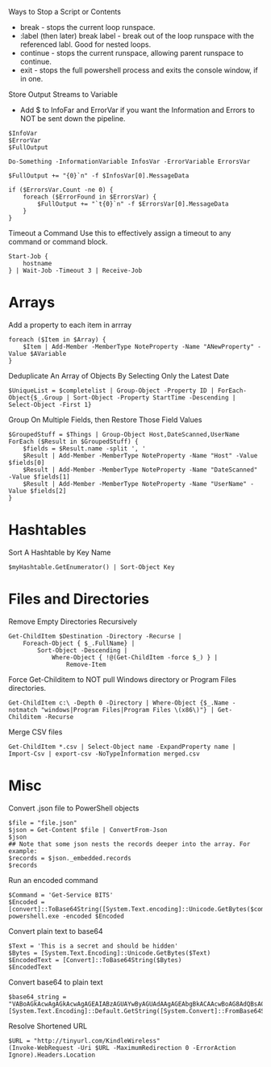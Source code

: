 Ways to Stop a Script or Contents
- break - stops the current loop runspace.
- :label (then later) break label - break out of the loop runspace with the referenced labl. Good for nested loops.
- continue - stops the current runspace, allowing parent runspace to continue.
- exit - stops the full powershell process and exits the console window, if in one.

Store Output Streams to Variable
- Add $ to InfoFar and ErrorVar if you want the Information and Errors to NOT be sent down the pipeline.
```
$InfoVar
$ErrorVar
$FullOutput

Do-Something -InformationVariable InfosVar -ErrorVariable ErrorsVar

$FullOutput += "{0}`n" -f $InfosVar[0].MessageData

if ($ErrorsVar.Count -ne 0) {
    foreach ($ErrorFound in $ErrorsVar) {
        $FullOutput += "`t{0}`n" -f $ErrorsVar[0].MessageData
    }
}
```

Timeout a Command
Use this to effectively assign a timeout to any command or command block.
```
Start-Job {                
    hostname
} | Wait-Job -Timeout 3 | Receive-Job
```



# Arrays
Add a property to each item in arrray
```
foreach ($Item in $Array) {
    $Item | Add-Member -MemberType NoteProperty -Name "ANewProperty" -Value $AVariable
}
```

Deduplicate An Array of Objects By Selecting Only the Latest Date
```
$UniqueList = $completelist | Group-Object -Property ID | ForEach-Object{$_.Group | Sort-Object -Property StartTime -Descending | Select-Object -First 1}
```

Group On Multiple Fields, then Restore Those Field Values
```
$GroupedStuff = $Things | Group-Object Host,DateScanned,UserName
ForEach ($Result in $GroupedStuff) {
    $fields = $Result.name -split ', '
    $Result | Add-Member -MemberType NoteProperty -Name "Host" -Value $fields[0]
    $Result | Add-Member -MemberType NoteProperty -Name "DateScanned" -Value $fields[1]
    $Result | Add-Member -MemberType NoteProperty -Name "UserName" -Value $fields[2]
}
```


# Hashtables
Sort A Hashtable by Key Name
```
$myHashtable.GetEnumerator() | Sort-Object Key
```



# Files and Directories
Remove Empty Directories Recursively
```
Get-ChildItem $Destination -Directory -Recurse |
    Foreach-Object { $_.FullName} |
        Sort-Object -Descending |
            Where-Object { !@(Get-ChildItem -force $_) } |
                Remove-Item
```

Force Get-Childitem to NOT pull Windows directory or Program Files directories.
```
Get-ChildItem c:\ -Depth 0 -Directory | Where-Object {$_.Name -notmatch "windows|Program Files|Program Files \(x86\)"} | Get-Childitem -Recurse
```

Merge CSV files
```
Get-ChildItem *.csv | Select-Object name -ExpandProperty name | Import-Csv | export-csv -NoTypeInformation merged.csv
```





# Misc
Convert .json file to PowerShell objects
```
$file = "file.json"
$json = Get-Content $file | ConvertFrom-Json
$json
## Note that some json nests the records deeper into the array. For example:
$records = $json._embedded.records
$records
```

Run an encoded command
```
$Command = 'Get-Service BITS' 
$Encoded = [convert]::ToBase64String([System.Text.encoding]::Unicode.GetBytes($command)) 
powershell.exe -encoded $Encoded
```

Convert plain text to base64
```
$Text = 'This is a secret and should be hidden'
$Bytes = [System.Text.Encoding]::Unicode.GetBytes($Text)
$EncodedText = [Convert]::ToBase64String($Bytes)
$EncodedText
```

Convert base64 to plain text
```
$base64_string = "VABoAGkAcwAgAGkAcwAgAGEAIABzAGUAYwByAGUAdAAgAGEAbgBkACAAcwBoAG8AdQBsAGQAIABiAGUAIABoAGkAZABkAGUAbgA="
[System.Text.Encoding]::Default.GetString([System.Convert]::FromBase64String($base64_string))
```

Resolve Shortened URL
```
$URL = "http://tinyurl.com/KindleWireless"
(Invoke-WebRequest -Uri $URL -MaximumRedirection 0 -ErrorAction Ignore).Headers.Location
```

